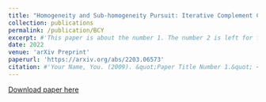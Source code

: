 ```yaml
---
title: "Homogeneity and Sub-homogeneity Pursuit: Iterative Complement Clustering PCA"
collection: publications
permalink: /publication/BCY
excerpt: #'This paper is about the number 1. The number 2 is left for future work.'
date: 2022
venue: 'arXiv Preprint'
paperurl: 'https://arxiv.org/abs/2203.06573'
citation: #'Your Name, You. (2009). &quot;Paper Title Number 1.&quot; <i>Journal 1</i>. 1(1).'
---
```

[//]: # (This paper is about the number 1. The number 2 is left for future work.)

[Download paper here](https://arxiv.org/pdf/2203.06573)

[//]: # (Recommended citation: Your Name, You. 2009. "Paper Title Number 1." <i>Journal 1</i>. 11.) 


